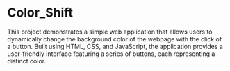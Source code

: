 # Color_Shift
This project demonstrates a simple web application that allows users to dynamically change the background color of the webpage with the click of a button. Built using HTML, CSS, and JavaScript, the application provides a user-friendly interface featuring a series of buttons, each representing a distinct color.

